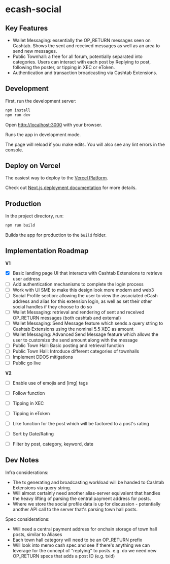 # ecash-social


## Key Features

- Wallet Messaging: essentially the OP_RETURN messages seen on Cashtab. Shows the sent and received messages as well as an area to send new messages.
- Public Townhall: a free for all forum, potentially separated into categories. Users can interact with each post by Replying to post, following the poster, or tipping in XEC or eToken.
- Authentication and transaction broadcasting via Cashtab Extensions.


## Development

First, run the development server:

```bash
npm install
npm run dev
```

Open [http://localhost:3000](http://localhost:3000) with your browser.

Runs the app in development mode.

The page will reload if you make edits.
You will also see any lint errors in the console.

## Deploy on Vercel

The easiest way to deploy to the [Vercel Platform](https://vercel.com/new?utm_medium=default-template&filter=next.js&utm_source=create-next-app&utm_campaign=create-next-app-readme).

Check out [Next.js deployment documentation](https://nextjs.org/docs/deployment) for more details.

## Production

In the project directory, run:

```bash
npm run build
```

Builds the app for production to the `build` folder.

## Implementation Roadmap

**V1**
- [x] Basic landing page UI that interacts with Cashtab Extensions to retrieve user address
- [ ] Add authentication mechanisms to complete the login process
- [ ] Work with UI SME to make this design look more modern and web3
- [ ] Social Profile section: allowing the user to view the associated eCash address and alias for this extension login, as well as set their other social handles if they choose to do so
- [ ] Wallet Messaging: retrieval and rendering of sent and received OP_RETURN messages (both cashtab and external)
- [ ] Wallet Messaging: Send Message feature which sends a query string to Cashtab Extensions using the nominal 5.5 XEC as amount
- [ ] Wallet Messaging: Advanced Send Message feature which allows the user to customize the send amount along with the message
- [ ] Public Town Hall: Basic posting and retrieval function
- [ ] Public Town Hall: Introduce different categories of townhalls
- [ ] Implement DDOS mitigations
- [ ] Public go live

**V2**
- [ ] Enable use of emojis and [img] tags
- [ ] Follow function
- [ ] Tipping in XEC
- [ ] Tipping in eToken
- [ ] Like function for the post which will be factored to a post's rating
- [ ] Sort by Date/Rating
- [ ] Filter by post, category, keyword, date


## Dev Notes

Infra considerations:
- The tx generating and broadcasting workload will be handed to Cashtab Extensions via query string.
- Will almost certainly need another alias-server equivalent that handles the heavy lifting of parsing the central payment address for posts.
- Where we store the social profile data is up for discussion - potentially another API call to the server that's parsing town hall posts.

Spec considerations:
- Will need a central payment address for onchain storage of town hall posts, similar to Aliases
- Each town hall category will need to be an OP_RETURN prefix
- Will look into memo cash spec and see if there's anything we can leverage for the concept of "replying" to posts. e.g. do we need new OP_RETURN specs that adds a post ID (e.g. txid)
